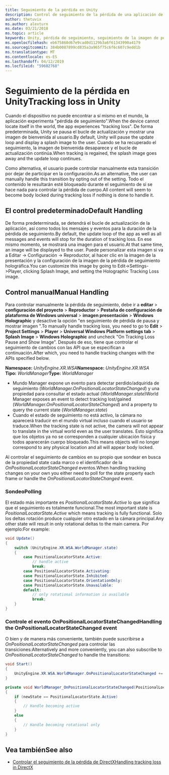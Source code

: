 ```yaml
---
title: Seguimiento de la pérdida en Unity
description: Control de seguimiento de la pérdida de una aplicación de Unity.
author: thetuvix
ms.author: alexturn
ms.date: 03/21/2018
ms.topic: article
keywords: Unity, pérdida de seguimiento, seguimiento de la imagen de pérdida
ms.openlocfilehash: eb675860d67e9cad0d1129b3a6f61343990a4179
ms.sourcegitcommit: 384b0087899cd835a3a965f75c6f6c607c9edd1b
ms.translationtype: MT
ms.contentlocale: es-ES
ms.lasthandoff: 04/12/2019
ms.locfileid: "59602768"
---
```

# <a name="tracking-loss-in-unity"></a><span data-ttu-id="19b21-104">Seguimiento de la pérdida en Unity</span><span class="sxs-lookup"><span data-stu-id="19b21-104">Tracking loss in Unity</span></span>

<span data-ttu-id="19b21-105">Cuando el dispositivo no puede encontrar a sí mismo en el mundo, la aplicación experimenta "pérdida de seguimiento".</span><span class="sxs-lookup"><span data-stu-id="19b21-105">When the device cannot locate itself in the world, the app experiences "tracking loss".</span></span> <span data-ttu-id="19b21-106">De forma predeterminada, Unity se pausa el bucle de actualización y mostrar una imagen de bienvenida al usuario.</span><span class="sxs-lookup"><span data-stu-id="19b21-106">By default, Unity will pause the update loop and display a splash image to the user.</span></span> <span data-ttu-id="19b21-107">Cuando se ha recuperado el seguimiento, la imagen de bienvenida desaparece y el bucle de actualización continúa.</span><span class="sxs-lookup"><span data-stu-id="19b21-107">When tracking is regained, the splash image goes away and the update loop continues.</span></span>

<span data-ttu-id="19b21-108">Como alternativa, el usuario puede controlar manualmente esta transición por dejar de participar en la configuración.</span><span class="sxs-lookup"><span data-stu-id="19b21-108">As an alternative, the user can manually handle this transition by opting out of the setting.</span></span> <span data-ttu-id="19b21-109">Todo el contenido le resultarán esté bloqueado durante el seguimiento de si se hace nada para controlar la pérdida de cuerpo.</span><span class="sxs-lookup"><span data-stu-id="19b21-109">All content will seem to become body locked during tracking loss if nothing is done to handle it.</span></span>

## <a name="default-handling"></a><span data-ttu-id="19b21-110">El control predeterminado</span><span class="sxs-lookup"><span data-stu-id="19b21-110">Default Handling</span></span>

<span data-ttu-id="19b21-111">De forma predeterminada, se detendrá el bucle de actualización de la aplicación, así como todos los mensajes y eventos para la duración de la pérdida de seguimiento.</span><span class="sxs-lookup"><span data-stu-id="19b21-111">By default, the update loop of the app as well as all messages and events will stop for the duration of tracking loss.</span></span> <span data-ttu-id="19b21-112">En ese mismo momento, se mostrará una imagen para el usuario.</span><span class="sxs-lookup"><span data-stu-id="19b21-112">At that same time, an image will be displayed to the user.</span></span> <span data-ttu-id="19b21-113">Puede personalizar esta imagen si va a Editar -> Configuración -> Reproductor, al hacer clic en la imagen de la presentación y la configuración de la imagen de la pérdida de seguimiento holográfica.</span><span class="sxs-lookup"><span data-stu-id="19b21-113">You can customize this image by going to Edit->Settings->Player, clicking Splash Image, and setting the Holographic Tracking Loss image.</span></span>

## <a name="manual-handling"></a><span data-ttu-id="19b21-114">Control manual</span><span class="sxs-lookup"><span data-stu-id="19b21-114">Manual Handling</span></span>

<span data-ttu-id="19b21-115">Para controlar manualmente la pérdida de seguimiento, debe ir a **editar** > **configuración del proyecto** > **Reproductor**  >   **Pestaña de configuración de plataforma de Windows universal** > **imagen presentación** > **Windows Holographic** y desactive la opción "en seguimiento de pérdida de pausa y mostrar imagen ".</span><span class="sxs-lookup"><span data-stu-id="19b21-115">To manually handle tracking loss, you need to go to **Edit** > **Project Settings** > **Player** > **Universal Windows Platform settings tab** > **Splash Image** > **Windows Holographic** and uncheck "On Tracking Loss Pause and Show Image".</span></span> <span data-ttu-id="19b21-116">Después de eso, tiene que controlar el seguimiento de cambios con las API que se especifican a continuación.</span><span class="sxs-lookup"><span data-stu-id="19b21-116">After which, you need to handle tracking changes with the APIs specified below.</span></span>

<span data-ttu-id="19b21-117">**Namespace:** *UnityEngine.XR.WSA*</span><span class="sxs-lookup"><span data-stu-id="19b21-117">**Namespace:** *UnityEngine.XR.WSA*</span></span><br>
<span data-ttu-id="19b21-118">**Tipo:** *WorldManager*</span><span class="sxs-lookup"><span data-stu-id="19b21-118">**Type:** *WorldManager*</span></span>

* <span data-ttu-id="19b21-119">Mundo Manager expone un evento para detectar perdido/adquirida de seguimiento (*WorldManager.OnPositionalLocatorStateChanged*) y una propiedad para consultar el estado actual (*WorldManager.state*)</span><span class="sxs-lookup"><span data-stu-id="19b21-119">World Manager exposes an event to detect tracking lost/gained (*WorldManager.OnPositionalLocatorStateChanged*) and a property to query the current state (*WorldManager.state*)</span></span>
* <span data-ttu-id="19b21-120">Cuando el estado de seguimiento no está activo, la cámara no aparecerá traducir en el mundo virtual incluso cuando el usuario se traduce.</span><span class="sxs-lookup"><span data-stu-id="19b21-120">When the tracking state is not active, the camera will not appear to translate in the virtual world even as the user translates.</span></span> <span data-ttu-id="19b21-121">Esto significa que los objetos ya no se corresponden a cualquier ubicación física y todos aparecerán cuerpo bloqueado.</span><span class="sxs-lookup"><span data-stu-id="19b21-121">This means objects will no longer correspond to any physical location and all will appear body locked.</span></span>

<span data-ttu-id="19b21-122">Al controlar el seguimiento de cambios en su propio que sondear en busca de la propiedad state cada marco o el identificador de la *OnPositionalLocatorStateChanged* eventos.</span><span class="sxs-lookup"><span data-stu-id="19b21-122">When handling tracking changes on your own you either need to poll for the state property each frame or handle the *OnPositionalLocatorStateChanged* event.</span></span>

### <a name="polling"></a><span data-ttu-id="19b21-123">Sondeo</span><span class="sxs-lookup"><span data-stu-id="19b21-123">Polling</span></span>

<span data-ttu-id="19b21-124">El estado más importante es *PositionalLocatorState.Active* lo que significa que el seguimiento es totalmente funcional.</span><span class="sxs-lookup"><span data-stu-id="19b21-124">The most important state is *PositionalLocatorState.Active* which means tracking is fully functional.</span></span> <span data-ttu-id="19b21-125">Solo los deltas rotación produce cualquier otro estado en la cámara principal.</span><span class="sxs-lookup"><span data-stu-id="19b21-125">Any other state will result in only rotational deltas to the main camera.</span></span> <span data-ttu-id="19b21-126">Por ejemplo:</span><span class="sxs-lookup"><span data-stu-id="19b21-126">For example:</span></span>

```cs
void Update()
{
    switch (UnityEngine.XR.WSA.WorldManager.state)
    {
        case PositionalLocatorState.Active:
            // handle active
            break;
        case PositionalLocatorState.Activating:
        case PositionalLocatorState.Inhibited:
        case PositionalLocatorState.OrientationOnly:
        case PositionalLocatorState.Unavailable:
        default:
            // only rotational information is available
            break;
    }
}
```

### <a name="handling-the-onpositionallocatorstatechanged-event"></a><span data-ttu-id="19b21-127">Controle el evento OnPositionalLocatorStateChanged</span><span class="sxs-lookup"><span data-stu-id="19b21-127">Handling the OnPositionalLocatorStateChanged event</span></span>

<span data-ttu-id="19b21-128">O bien y de manera más conveniente, también puede suscribirse a *OnPositionalLocatorStateChanged* para controlar las transiciones:</span><span class="sxs-lookup"><span data-stu-id="19b21-128">Alternatively and more conveniently, you can also subscribe to *OnPositionalLocatorStateChanged* to handle the transitions:</span></span>

```cs
void Start()
{
    UnityEngine.XR.WSA.WorldManager.OnPositionalLocatorStateChanged += WorldManager_OnPositionalLocatorStateChanged;
}

private void WorldManager_OnPositionalLocatorStateChanged(PositionalLocatorState oldState, PositionalLocatorState newState)
{
    if (newState == PositionalLocatorState.Active)
    {
        // Handle becoming active
    }
    else
    {
        // Handle becoming rotational only
    }
}
```

## <a name="see-also"></a><span data-ttu-id="19b21-129">Vea también</span><span class="sxs-lookup"><span data-stu-id="19b21-129">See also</span></span>
* [<span data-ttu-id="19b21-130">Controlar el seguimiento de la pérdida de DirectX</span><span class="sxs-lookup"><span data-stu-id="19b21-130">Handling tracking loss in DirectX</span></span>](coordinate-systems-in-directx.md#handling-tracking-loss)

